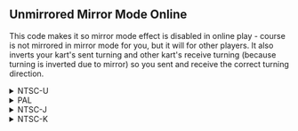 ## Unmirrored Mirror Mode Online

This code makes it so mirror mode effect is disabled in online play - course is not mirrored in mirror mode for you, but it will for other players. It also inverts your kart's sent turning and other kart's receive turning (because turning is inverted due to mirror) so you sent and receive the correct turning direction.

<details>
<summary>NTSC-U</summary>

```powerpc
0461DCEC 40800034
C2586860 00000005
8801008C 3D80809C
818CD508 818C0098
818C02D4 2C0C0003
40820008 2000000E
60000000 00000000
C2583EA8 00000005
88010074 3D80809C
818CD508 818C0098
818C02D4 2C0C0003
40820008 2000000E
60000000 00000000
```
</details>

<details>
<summary>PAL</summary>

```powerpc
04651000 40800034
C258D084 00000005
8801008C 3D80809C
818C1E38 818C0098
818C02D4 2C0C0003
40820008 2000000E
60000000 00000000
C258A6CC 00000005
88010074 3D80809C
818C1E38 818C0098
818C02D4 2C0C0003
40820008 2000000E
60000000 00000000
```
</details>

<details>
<summary>NTSC-J</summary>

```powerpc
0465066C 40800034
C258CA04 00000005
8801008C 3D80809C
818C0E98 818C0098
818C02D4 2C0C0003
40820008 2000000E
60000000 00000000
C258A04C 00000005
88010074 3D80809C
818C0E98 818C0098
818C02D4 2C0C0003
40820008 2000000E
60000000 00000000
```
</details>

<details>
<summary>NTSC-K</summary>

```powerpc
0463F318 40800034
C257B0DC 00000005
8801008C 3D80809B
818C0478 818C0098
818C02D4 2C0C0003
40820008 2000000E
60000000 00000000
C2578724 00000005
88010074 3D80809B
818C0478 818C0098
818C02D4 2C0C0003
40820008 2000000E
60000000 00000000
```
</details>